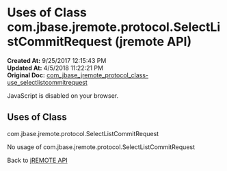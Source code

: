 # Uses of Class com.jbase.jremote.protocol.SelectListCommitRequest (jremote API)

**Created At:** 9/25/2017 12:15:43 PM  
**Updated At:** 4/5/2018 11:22:21 PM  
**Original Doc:** [com_jbase_jremote_protocol_class-use_selectlistcommitrequest](https://docs.jbase.com/39271-class-use/com_jbase_jremote_protocol_class-use_selectlistcommitrequest)  

<!--<br>    try {<br>        if (location.href.indexOf('is-external=true') == -1) {<br>            parent.document.title="Uses of Class com.jbase.jremote.protocol.SelectListCommitRequest (jremote   API)";<br>        }<br>    }<br>    catch(err) {<br>    }<br>//-->
JavaScript is disabled on your browser.



<!--<br>  allClassesLink = document.getElementById("allclasses\_navbar\_top");<br>  if(window==top) {<br>    allClassesLink.style.display = "block";<br>  }<br>  else {<br>    allClassesLink.style.display = "none";<br>  }<br>  //-->

## Uses of Class
com.jbase.jremote.protocol.SelectListCommitRequest

No usage of com.jbase.jremote.protocol.SelectListCommitRequest

Back to [jREMOTE API](com_jbase_jremote_package-summary)
